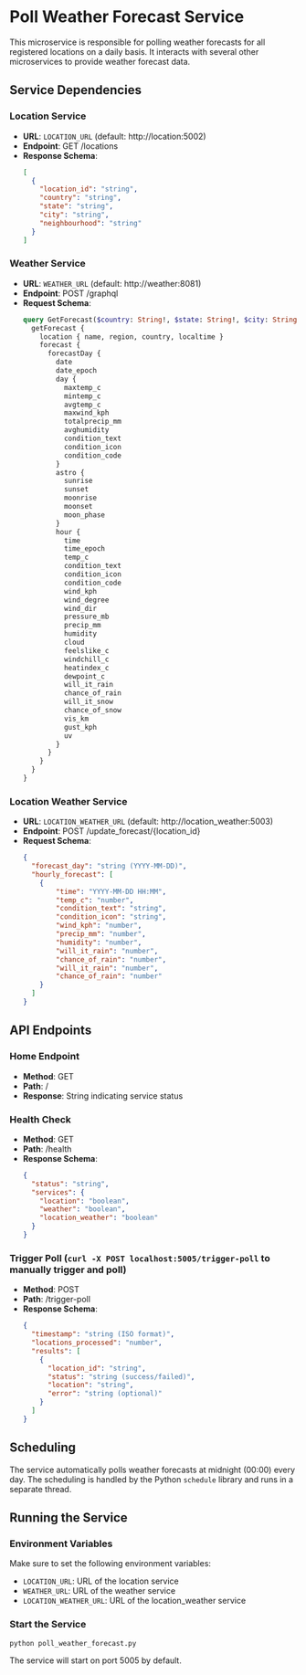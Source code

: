 # Poll Weather Forecast Service

This microservice is responsible for polling weather forecasts for all registered locations on a daily basis. It interacts with several other microservices to provide weather forecast data.

## Service Dependencies

### Location Service
- **URL**: `LOCATION_URL` (default: http://location:5002)
- **Endpoint**: GET /locations
- **Response Schema**:
  ```json
  [
    {
      "location_id": "string",
      "country": "string",
      "state": "string",
      "city": "string",
      "neighbourhood": "string"
    }
  ]
  ```

### Weather Service
- **URL**: `WEATHER_URL` (default: http://weather:8081)
- **Endpoint**: POST /graphql
- **Request Schema**:
  ```graphql
  query GetForecast($country: String!, $state: String!, $city: String!, $neighbourhood: String!) {
    getForecast {
      location { name, region, country, localtime }
      forecast {
        forecastDay {
          date
          date_epoch
          day {
            maxtemp_c
            mintemp_c
            avgtemp_c
            maxwind_kph
            totalprecip_mm
            avghumidity
            condition_text
            condition_icon
            condition_code
          }
          astro {
            sunrise
            sunset
            moonrise
            moonset
            moon_phase
          }
          hour {
            time
            time_epoch
            temp_c
            condition_text
            condition_icon
            condition_code
            wind_kph
            wind_degree
            wind_dir
            pressure_mb
            precip_mm
            humidity
            cloud
            feelslike_c
            windchill_c
            heatindex_c
            dewpoint_c
            will_it_rain
            chance_of_rain
            will_it_snow
            chance_of_snow
            vis_km
            gust_kph
            uv
          }
        }
      }
    }
  }
  ```

### Location Weather Service
- **URL**: `LOCATION_WEATHER_URL` (default: http://location_weather:5003)
- **Endpoint**: POST /update_forecast/{location_id}
- **Request Schema**:
  ```json
  {
    "forecast_day": "string (YYYY-MM-DD)",
    "hourly_forecast": [
      {
          "time": "YYYY-MM-DD HH:MM",
          "temp_c": "number",
          "condition_text": "string",
          "condition_icon": "string",
          "wind_kph": "number",
          "precip_mm": "number",
          "humidity": "number",
          "will_it_rain": "number",
          "chance_of_rain": "number",
          "will_it_rain": "number",
          "chance_of_rain": "number"
      }
    ]
  }
  ```

## API Endpoints

### Home Endpoint
- **Method**: GET
- **Path**: /
- **Response**: String indicating service status

### Health Check
- **Method**: GET
- **Path**: /health
- **Response Schema**:
  ```json
  {
    "status": "string",
    "services": {
      "location": "boolean",
      "weather": "boolean",
      "location_weather": "boolean"
    }
  }
  ```

### Trigger Poll (`curl -X POST localhost:5005/trigger-poll` to manually trigger and poll)
- **Method**: POST
- **Path**: /trigger-poll
- **Response Schema**:
  ```json
  {
    "timestamp": "string (ISO format)",
    "locations_processed": "number",
    "results": [
      {
        "location_id": "string",
        "status": "string (success/failed)",
        "location": "string",
        "error": "string (optional)"
      }
    ]
  }
  ```

## Scheduling

The service automatically polls weather forecasts at midnight (00:00) every day. The scheduling is handled by the Python `schedule` library and runs in a separate thread.

## Running the Service

### Environment Variables
Make sure to set the following environment variables:
- `LOCATION_URL`: URL of the location service
- `WEATHER_URL`: URL of the weather service
- `LOCATION_WEATHER_URL`: URL of the location_weather service

### Start the Service
```bash
python poll_weather_forecast.py
```

The service will start on port 5005 by default.